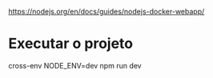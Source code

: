 https://nodejs.org/en/docs/guides/nodejs-docker-webapp/

# Executar o projeto
cross-env NODE_ENV=dev npm run dev

